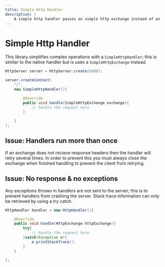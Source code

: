 ```yaml
---
title: Simple Http Handler
description: |
    A simple http handler passes an simple http exchange instead of an http exchange.
---
```


# Simple Http Handler

This library simplifies complex operations with a `SimpleHttpHandler`; this is similar to the native handler but is uses a `SimpleHttpExchange` instead.

```java
HttpServer server = HttpServer.create(8080);

server.createContext(
    "/",
    new SimpleHttpHandler(){

        @Override
        public void handle(SimpleHttpExchange exchange){
            // handle the request here
        }

    }
);
```

## Issue: Handlers run more than once

If an exchange does not recieve response headers then the handler will retry several times. In order to prevent this you must always close the exchange when finished handling to prevent the client from retrying.

## Issue: No response & no exceptions

Any exceptions thrown in handlers are not sent to the server; this is to prevent handlers from crashing the server. Stack trace information can only be retrieved by using a try catch.

```java
HttpHandler handler = new HttpHandler(){

    @Override
    public void handle(HttpExchange httpExchange){
        try{
            // handle the request here
        }catch(Exception e){
            e.printStackTrace();
        }
    }

};
```